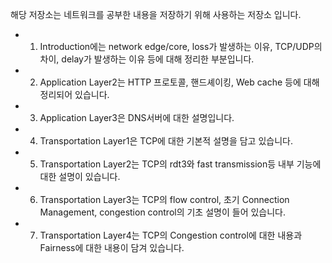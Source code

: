 해당 저장소는 네트워크를 공부한 내용을 저장하기 위해 사용하는 저장소 입니다.
- 1. Introduction에는 network edge/core, loss가 발생하는 이유, TCP/UDP의 차이, delay가 발생하는 이유 등에 대해 정리한 부분입니다.
- 2. Application Layer2는 HTTP 프로토콜, 핸드셰이킹, Web cache 등에 대해 정리되어 있습니다.
- 3. Application Layer3은 DNS서버에 대한 설명입니다.
- 4. Transportation Layer1은 TCP에 대한 기본적 설명을 담고 있습니다.
- 5. Transportation Layer2는 TCP의 rdt3와 fast transmission등 내부 기능에 대한 설명이 있습니다.
- 6. Transportation Layer3는 TCP의 flow control, 초기 Connection Management, congestion control의 기초 설명이 들어 있습니다.
- 7. Transportation Layer4는 TCP의 Congestion control에 대한 내용과 Fairness에 대한 내용이 담겨 있습니다.